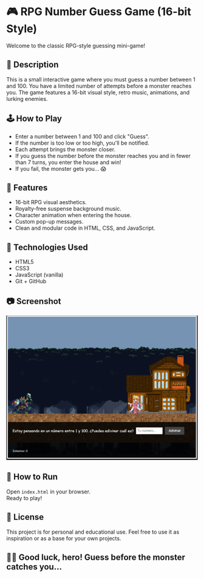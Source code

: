 # 🎮 RPG Number Guess Game (16-bit Style)

Welcome to the classic RPG-style guessing mini-game!

## 🧩 Description

This is a small interactive game where you must guess a number between 1 and 100. You have a limited number of attempts before a monster reaches you. The game features a 16-bit visual style, retro music, animations, and lurking enemies.

## 🕹️ How to Play

- Enter a number between 1 and 100 and click "Guess".
- If the number is too low or too high, you'll be notified.
- Each attempt brings the monster closer.
- If you guess the number before the monster reaches you and in fewer than 7 turns, you enter the house and win!
- If you fail, the monster gets you... 😱

## 🎨 Features

- 16-bit RPG visual aesthetics.
- Royalty-free suspense background music.
- Character animation when entering the house.
- Custom pop-up messages.
- Clean and modular code in HTML, CSS, and JavaScript.

## 🔧 Technologies Used

- HTML5  
- CSS3  
- JavaScript (vanilla)  
- Git + GitHub  

## 📷 Screenshot

![Game Screenshot](assets/screenshot.png)  

## 🚀 How to Run

Open `index.html` in your browser.  
Ready to play!

## 📜 License

This project is for personal and educational use. Feel free to use it as inspiration or as a base for your own projects.

## 🧙‍♂️ Good luck, hero! Guess before the monster catches you...
